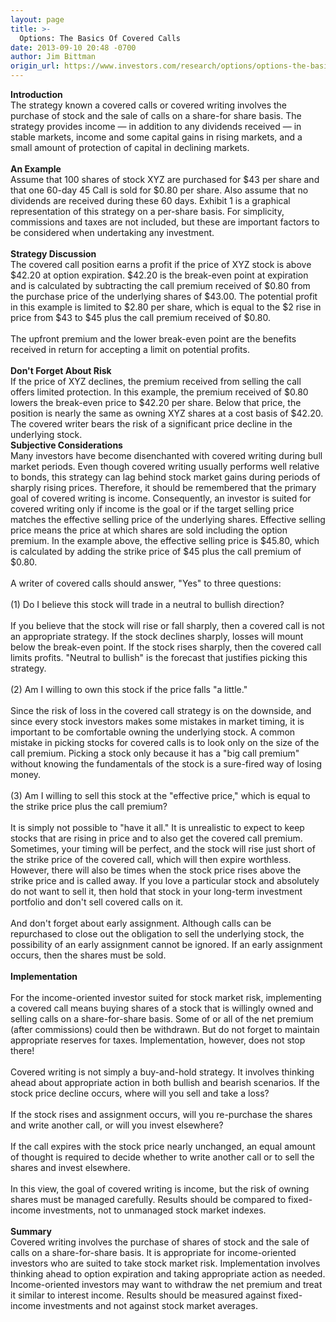 ```yaml
---
layout: page
title: >-
  Options: The Basics Of Covered Calls
date: 2013-09-10 20:48 -0700
author: Jim Bittman
origin_url: https://www.investors.com/research/options/options-the-basics-of-covered-calls/
---
```






**Introduction**   
The strategy known a covered calls or covered writing involves the purchase of stock and the sale of calls on a share-for share basis. The strategy provides income — in addition to any dividends received — in stable markets, income and some capital gains in rising markets, and a small amount of protection of capital in declining markets.  
   
**An Example**   
Assume that 100 shares of stock XYZ are purchased for $43 per share and that one 60-day 45 Call is sold for $0.80 per share. Also assume that no dividends are received during these 60 days. Exhibit 1 is a graphical representation of this strategy on a per-share basis. For simplicity, commissions and taxes are not included, but these are important factors to be considered when undertaking any investment.  
    
**Strategy Discussion**   
The covered call position earns a profit if the price of XYZ stock is above $42.20 at option expiration. $42.20 is the break-even point at expiration and is calculated by subtracting the call premium received of $0.80 from the purchase price of the underlying shares of $43.00. The potential profit in this example is limited to $2.80 per share, which is equal to the $2 rise in price from $43 to $45 plus the call premium received of $0.80.  
   
The upfront premium and the lower break-even point are the benefits received in return for accepting a limit on potential profits.  
   
**Don't Forget About Risk**   
If the price of XYZ declines, the premium received from selling the call offers limited protection. In this example, the premium received of $0.80 lowers the break-even price to $42.20 per share. Below that price, the position is nearly the same as owning XYZ shares at a cost basis of $42.20. The covered writer bears the risk of a significant price decline in the underlying stock.  
**Subjective Considerations**   
Many investors have become disenchanted with covered writing during bull market periods. Even though covered writing usually performs well relative to bonds, this strategy can lag behind stock market gains during periods of sharply rising prices. Therefore, it should be remembered that the primary goal of covered writing is income. Consequently, an investor is suited for covered writing only if income is the goal or if the target selling price matches the effective selling price of the underlying shares. Effective selling price means the price at which shares are sold including the option premium. In the example above, the effective selling price is $45.80, which is calculated by adding the strike price of $45 plus the call premium of $0.80.  
   
A writer of covered calls should answer, "Yes" to three questions:  
   
(1) Do I believe this stock will trade in a neutral to bullish direction?  
   
If you believe that the stock will rise or fall sharply, then a covered call is not an appropriate strategy. If the stock declines sharply, losses will mount below the break-even point. If the stock rises sharply, then the covered call limits profits. "Neutral to bullish" is the forecast that justifies picking this strategy.  
   
(2) Am I willing to own this stock if the price falls "a little."  
   
Since the risk of loss in the covered call strategy is on the downside, and since every stock investors makes some mistakes in market timing, it is important to be comfortable owning the underlying stock. A common mistake in picking stocks for covered calls is to look only on the size of the call premium. Picking a stock only because it has a "big call premium" without knowing the fundamentals of the stock is a sure-fired way of losing money.  
   
(3) Am I willing to sell this stock at the "effective price," which is equal to the strike price plus the call premium?  
   
It is simply not possible to "have it all." It is unrealistic to expect to keep stocks that are rising in price and to also get the covered call premium. Sometimes, your timing will be perfect, and the stock will rise just short of the strike price of the covered call, which will then expire worthless. However, there will also be times when the stock price rises above the strike price and is called away. If you love a particular stock and absolutely do not want to sell it, then hold that stock in your long-term investment portfolio and don't sell covered calls on it.  
   
And don't forget about early assignment. Although calls can be repurchased to close out the obligation to sell the underlying stock, the possibility of an early assignment cannot be ignored. If an early assignment occurs, then the shares must be sold.  
   
**Implementation**  
   
For the income-oriented investor suited for stock market risk, implementing a covered call means buying shares of a stock that is willingly owned and selling calls on a share-for-share basis. Some of or all of the net premium (after commissions) could then be withdrawn. But do not forget to maintain appropriate reserves for taxes. Implementation, however, does not stop there!  
   
Covered writing is not simply a buy-and-hold strategy. It involves thinking ahead about appropriate action in both bullish and bearish scenarios. If the stock price decline occurs, where will you sell and take a loss?  
   
If the stock rises and assignment occurs, will you re-purchase the shares and write another call, or will you invest elsewhere?  
   
If the call expires with the stock price nearly unchanged, an equal amount of thought is required to decide whether to write another call or to sell the shares and invest elsewhere.  
   
In this view, the goal of covered writing is income, but the risk of owning shares must be managed carefully. Results should be compared to fixed-income investments, not to unmanaged stock market indexes.  
   
**Summary**   
Covered writing involves the purchase of shares of stock and the sale of calls on a share-for-share basis. It is appropriate for income-oriented investors who are suited to take stock market risk. Implementation involves thinking ahead to option expiration and taking appropriate action as needed. Income-oriented investors may want to withdraw the net premium and treat it similar to interest income. Results should be measured against fixed-income investments and not against stock market averages.




